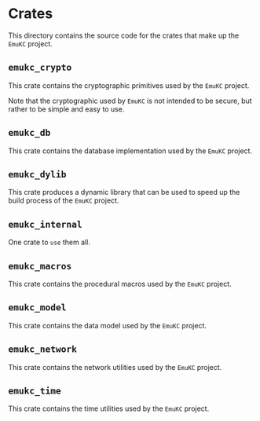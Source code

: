# Crates

This directory contains the source code for the crates that make up the `EmuKC` project.

## `emukc_crypto`

This crate contains the cryptographic primitives used by the `EmuKC` project.

Note that the cryptographic used by `EmuKC` is not intended to be secure, but rather to be simple and easy to use.

## `emukc_db`

This crate contains the database implementation used by the `EmuKC` project.

## `emukc_dylib`

This crate produces a dynamic library that can be used to speed up the build process of the `EmuKC` project.

## `emukc_internal`

One crate to `use` them all.

## `emukc_macros`

This crate contains the procedural macros used by the `EmuKC` project.

## `emukc_model`

This crate contains the data model used by the `EmuKC` project.

## `emukc_network`

This crate contains the network utilities used by the `EmuKC` project.

## `emukc_time`

This crate contains the time utilities used by the `EmuKC` project.

